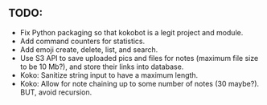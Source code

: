 ## TODO:
- Fix Python packaging so that kokobot is a legit project and module.
- Add command counters for statistics.
- Add emoji create, delete, list, and search.
- Use S3 API to save uploaded pics and files for notes (maximum file size to be 10 Mb?), and store their links into database.
- Koko: Sanitize string input to have a maximum length.
- Koko: Allow for note chaining up to some number of notes (30 maybe?). BUT, avoid recursion.
